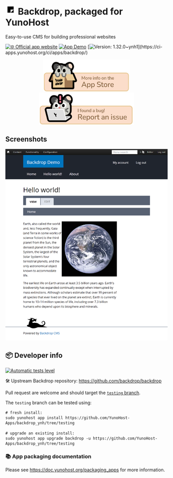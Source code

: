 <!--
N.B.: This README was automatically generated by <https://github.com/YunoHost/apps_tools/blob/main/readme_generator>
It shall NOT be edited by hand.
-->

<h1>
  <img src="https://raw.githubusercontent.com/YunoHost/apps/main/logos/backdrop.png" width="32px" alt="Logo of Backdrop">
  Backdrop, packaged for YunoHost
</h1>

Easy-to-use CMS for building professional websites

[![🌐 Official app website](https://img.shields.io/badge/Official_app_website-darkgreen?style=for-the-badge)](https://backdropcms.org/)
[![App Demo](https://img.shields.io/badge/App_Demo-blue?style=for-the-badge)](https://backdropcms.org/demo)
[![Version: 1.32.0~ynh1](https://img.shields.io/badge/Version-1.32.0~ynh1-rgb(18,138,11)?style=for-the-badge)](https://ci-apps.yunohost.org/ci/apps/backdrop/)

<div align="center">
<a href="https://apps.yunohost.org/app/backdrop"><img height="100px" src="https://github.com/YunoHost/yunohost-artwork/raw/refs/heads/main/badges/neopossum-badges/badge_more_info_on_the_appstore.svg"/></a>
<a href="https://github.com/YunoHost-Apps/backdrop_ynh/issues"><img height="100px" src="https://github.com/YunoHost/yunohost-artwork/raw/refs/heads/main/badges/neopossum-badges/badge_report_an_issue.svg"/></a>
</div>


## Screenshots
![Screenshot of Backdrop](./doc/screenshots/Hello_world.png)

## 📦 Developer info

[![Automatic tests level](https://apps.yunohost.org/badge/cilevel/backdrop)](https://ci-apps.yunohost.org/ci/apps/backdrop/)

🛠️ Upstream Backdrop repository: <https://github.com/backdrop/backdrop>

Pull request are welcome and should target the [`testing` branch](https://github.com/YunoHost-Apps/backdrop_ynh/tree/testing).

The `testing` branch can be tested using:
```
# fresh install:
sudo yunohost app install https://github.com/YunoHost-Apps/backdrop_ynh/tree/testing

# upgrade an existing install:
sudo yunohost app upgrade backdrop -u https://github.com/YunoHost-Apps/backdrop_ynh/tree/testing
```

### 📚 App packaging documentation

Please see <https://doc.yunohost.org/packaging_apps> for more information.